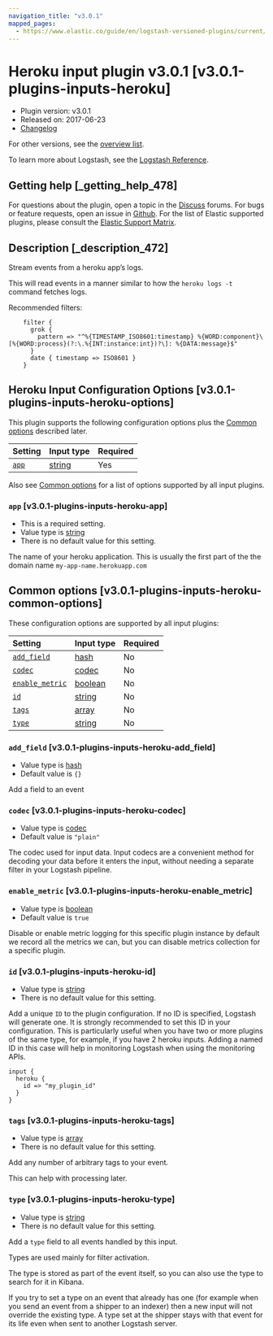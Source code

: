 ```yaml
---
navigation_title: "v3.0.1"
mapped_pages:
  - https://www.elastic.co/guide/en/logstash-versioned-plugins/current/v3.0.1-plugins-inputs-heroku.html
---
```


# Heroku input plugin v3.0.1 [v3.0.1-plugins-inputs-heroku]

* Plugin version: v3.0.1
* Released on: 2017-06-23
* [Changelog](https://github.com/logstash-plugins/logstash-input-heroku/blob/v3.0.1/CHANGELOG.md)

For other versions, see the [overview list](input-heroku-index.md).

To learn more about Logstash, see the [Logstash Reference](https://www.elastic.co/guide/en/logstash/current/index.html).

## Getting help [_getting_help_478]

For questions about the plugin, open a topic in the [Discuss](http://discuss.elastic.co) forums. For bugs or feature requests, open an issue in [Github](https://github.com/logstash-plugins/logstash-input-heroku). For the list of Elastic supported plugins, please consult the [Elastic Support Matrix](https://www.elastic.co/support/matrix#matrix_logstash_plugins).

## Description [_description_472]

Stream events from a heroku app’s logs.

This will read events in a manner similar to how the `heroku logs -t` command fetches logs.

Recommended filters:

```
    filter {
      grok {
        pattern => "^%{TIMESTAMP_ISO8601:timestamp} %{WORD:component}\[%{WORD:process}(?:\.%{INT:instance:int})?\]: %{DATA:message}$"
      }
      date { timestamp => ISO8601 }
    }
```

## Heroku Input Configuration Options [v3.0.1-plugins-inputs-heroku-options]

This plugin supports the following configuration options plus the [Common options](v3-0-1-plugins-inputs-heroku.md#v3.0.1-plugins-inputs-heroku-common-options) described later.

| Setting | Input type | Required |
| :- | :- | :- |
| [`app`](v3-0-1-plugins-inputs-heroku.md#v3.0.1-plugins-inputs-heroku-app) | [string](/lsr/value-types.md#string) | Yes |

Also see [Common options](v3-0-1-plugins-inputs-heroku.md#v3.0.1-plugins-inputs-heroku-common-options) for a list of options supported by all input plugins.

### `app` [v3.0.1-plugins-inputs-heroku-app]

* This is a required setting.
* Value type is [string](/lsr/value-types.md#string)
* There is no default value for this setting.

The name of your heroku application. This is usually the first part of the the domain name `my-app-name.herokuapp.com`

## Common options [v3.0.1-plugins-inputs-heroku-common-options]

These configuration options are supported by all input plugins:

| Setting | Input type | Required |
| :- | :- | :- |
| [`add_field`](v3-0-1-plugins-inputs-heroku.md#v3.0.1-plugins-inputs-heroku-add_field) | [hash](/lsr/value-types.md#hash) | No |
| [`codec`](v3-0-1-plugins-inputs-heroku.md#v3.0.1-plugins-inputs-heroku-codec) | [codec](/lsr/value-types.md#codec) | No |
| [`enable_metric`](v3-0-1-plugins-inputs-heroku.md#v3.0.1-plugins-inputs-heroku-enable_metric) | [boolean](/lsr/value-types.md#boolean) | No |
| [`id`](v3-0-1-plugins-inputs-heroku.md#v3.0.1-plugins-inputs-heroku-id) | [string](/lsr/value-types.md#string) | No |
| [`tags`](v3-0-1-plugins-inputs-heroku.md#v3.0.1-plugins-inputs-heroku-tags) | [array](/lsr/value-types.md#array) | No |
| [`type`](v3-0-1-plugins-inputs-heroku.md#v3.0.1-plugins-inputs-heroku-type) | [string](/lsr/value-types.md#string) | No |

### `add_field` [v3.0.1-plugins-inputs-heroku-add_field]

* Value type is [hash](/lsr/value-types.md#hash)
* Default value is `{}`

Add a field to an event

### `codec` [v3.0.1-plugins-inputs-heroku-codec]

* Value type is [codec](/lsr/value-types.md#codec)
* Default value is `"plain"`

The codec used for input data. Input codecs are a convenient method for decoding your data before it enters the input, without needing a separate filter in your Logstash pipeline.

### `enable_metric` [v3.0.1-plugins-inputs-heroku-enable_metric]

* Value type is [boolean](/lsr/value-types.md#boolean)
* Default value is `true`

Disable or enable metric logging for this specific plugin instance by default we record all the metrics we can, but you can disable metrics collection for a specific plugin.

### `id` [v3.0.1-plugins-inputs-heroku-id]

* Value type is [string](/lsr/value-types.md#string)
* There is no default value for this setting.

Add a unique `ID` to the plugin configuration. If no ID is specified, Logstash will generate one. It is strongly recommended to set this ID in your configuration. This is particularly useful when you have two or more plugins of the same type, for example, if you have 2 heroku inputs. Adding a named ID in this case will help in monitoring Logstash when using the monitoring APIs.

```
input {
  heroku {
    id => "my_plugin_id"
  }
}
```

### `tags` [v3.0.1-plugins-inputs-heroku-tags]

* Value type is [array](/lsr/value-types.md#array)
* There is no default value for this setting.

Add any number of arbitrary tags to your event.

This can help with processing later.

### `type` [v3.0.1-plugins-inputs-heroku-type]

* Value type is [string](/lsr/value-types.md#string)
* There is no default value for this setting.

Add a `type` field to all events handled by this input.

Types are used mainly for filter activation.

The type is stored as part of the event itself, so you can also use the type to search for it in Kibana.

If you try to set a type on an event that already has one (for example when you send an event from a shipper to an indexer) then a new input will not override the existing type. A type set at the shipper stays with that event for its life even when sent to another Logstash server.
